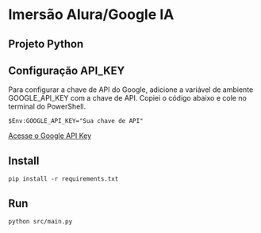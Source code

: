 # Imersão Alura/Google IA

## Projeto Python

## Configuração API_KEY
Para configurar a chave de API do Google, adicione a variável de ambiente GOOGLE_API_KEY com a chave de API.
Copiei o código abaixo e cole no terminal do PowerShell.

```$Env:GOOGLE_API_KEY="Sua chave de API"```

[Acesse o Google API Key](https://aistudio.google.com/app/apikey/?utm_content=)

## Install
```pip install -r requirements.txt```


## Run
```python src/main.py```